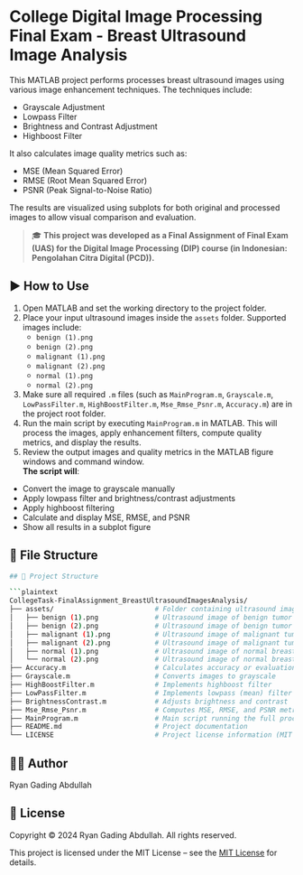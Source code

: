 # College Digital Image Processing Final Exam - Breast Ultrasound Image Analysis

This MATLAB project performs processes breast ultrasound images using various image enhancement techniques. The techniques include:

- Grayscale Adjustment  
- Lowpass Filter  
- Brightness and Contrast Adjustment  
- Highboost Filter  

It also calculates image quality metrics such as:

- MSE (Mean Squared Error)  
- RMSE (Root Mean Squared Error)  
- PSNR (Peak Signal-to-Noise Ratio)  

The results are visualized using subplots for both original and processed images to allow visual comparison and evaluation.

> 🎓 **This project was developed as a Final Assignment of Final Exam (UAS) for the Digital Image Processing (DIP) course (in Indonesian: Pengolahan Citra Digital (PCD)).**

## ▶️ How to Use

1. Open MATLAB and set the working directory to the project folder.  
2. Place your input ultrasound images inside the `assets` folder. Supported images include:  
   - `benign (1).png`  
   - `benign (2).png`  
   - `malignant (1).png`  
   - `malignant (2).png`  
   - `normal (1).png`  
   - `normal (2).png`  
3. Make sure all required `.m` files (such as `MainProgram.m`, `Grayscale.m`, `LowPassFilter.m`, `HighBoostFilter.m`, `Mse_Rmse_Psnr.m`, `Accuracy.m`) are in the project root folder.  
4. Run the main script by executing `MainProgram.m` in MATLAB. This will process the images, apply enhancement filters, compute quality metrics, and display the results.  
5. Review the output images and quality metrics in the MATLAB figure windows and command window.  
**The script will**:
- Convert the image to grayscale manually
- Apply lowpass filter and brightness/contrast adjustments
- Apply highboost filtering
- Calculate and display MSE, RMSE, and PSNR
- Show all results in a subplot figure

## 📁 File Structure

```bash
## 📁 Project Structure

```plaintext
CollegeTask-FinalAssignment_BreastUltrasoundImagesAnalysis/
├── assets/                         # Folder containing ultrasound images (input images)
│   ├── benign (1).png              # Ultrasound image of benign tumor - 1
│   ├── benign (2).png              # Ultrasound image of benign tumor - 2
│   ├── malignant (1).png           # Ultrasound image of malignant tumor - 1
│   ├── malignant (2).png           # Ultrasound image of malignant tumor - 2
│   ├── normal (1).png              # Ultrasound image of normal breast - 1
│   └── normal (2).png              # Ultrasound image of normal breast - 2
├── Accuracy.m                      # Calculates accuracy or evaluation metrics
├── Grayscale.m                     # Converts images to grayscale
├── HighBoostFilter.m               # Implements highboost filter
├── LowPassFilter.m                 # Implements lowpass (mean) filter
├── BrightnessContrast.m            # Adjusts brightness and contrast
├── Mse_Rmse_Psnr.m                 # Computes MSE, RMSE, and PSNR metrics
├── MainProgram.m                   # Main script running the full process
├── README.md                       # Project documentation
└── LICENSE                         # Project license information (MIT License)

```

## 👨‍💻 Author

Ryan Gading Abdullah

## 📝 License

Copyright &copy; 2024 Ryan Gading Abdullah. All rights reserved.

This project is licensed under the MIT License – see the [MIT License](LICENSE) for details.

